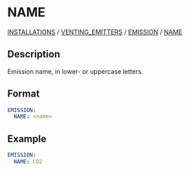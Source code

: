 # NAME

[INSTALLATIONS](/about/references/keywords/INSTALLATIONS.md) /
[VENTING_EMITTERS](/about/references/keywords/VENTING_EMITTERS_TREE/index.md) /
[EMISSION](/about/references/keywords/VENTING_EMITTERS_TREE/EMISSION/index.md) /
[NAME](/about/references/keywords/VENTING_EMITTERS_TREE/EMISSION/NAME.md)

## Description
Emission name, in lower- or uppercase letters.

## Format
~~~~~~~~yaml
EMISSION:
  NAME: <name>
~~~~~~~~

## Example

~~~~~~~~yaml
EMISSION:
  NAME: CO2
~~~~~~~~
